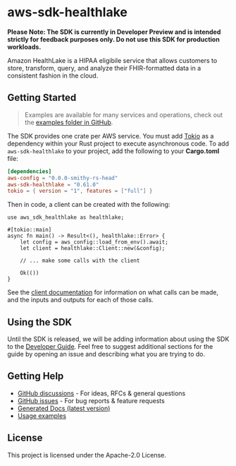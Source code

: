 # aws-sdk-healthlake

**Please Note: The SDK is currently in Developer Preview and is intended strictly for
feedback purposes only. Do not use this SDK for production workloads.**

Amazon HealthLake is a HIPAA eligibile service that allows customers to store, transform, query, and analyze their FHIR-formatted data in a consistent fashion in the cloud.

## Getting Started

> Examples are available for many services and operations, check out the
> [examples folder in GitHub](https://github.com/awslabs/aws-sdk-rust/tree/main/examples).

The SDK provides one crate per AWS service. You must add [Tokio](https://crates.io/crates/tokio)
as a dependency within your Rust project to execute asynchronous code. To add `aws-sdk-healthlake` to
your project, add the following to your **Cargo.toml** file:

```toml
[dependencies]
aws-config = "0.0.0-smithy-rs-head"
aws-sdk-healthlake = "0.61.0"
tokio = { version = "1", features = ["full"] }
```

Then in code, a client can be created with the following:

```rust,no_run
use aws_sdk_healthlake as healthlake;

#[tokio::main]
async fn main() -> Result<(), healthlake::Error> {
    let config = aws_config::load_from_env().await;
    let client = healthlake::Client::new(&config);

    // ... make some calls with the client

    Ok(())
}
```

See the [client documentation](https://docs.rs/aws-sdk-healthlake/latest/aws_sdk_healthlake/client/struct.Client.html)
for information on what calls can be made, and the inputs and outputs for each of those calls.

## Using the SDK

Until the SDK is released, we will be adding information about using the SDK to the
[Developer Guide](https://docs.aws.amazon.com/sdk-for-rust/latest/dg/welcome.html). Feel free to suggest
additional sections for the guide by opening an issue and describing what you are trying to do.

## Getting Help

* [GitHub discussions](https://github.com/awslabs/aws-sdk-rust/discussions) - For ideas, RFCs & general questions
* [GitHub issues](https://github.com/awslabs/aws-sdk-rust/issues/new/choose) - For bug reports & feature requests
* [Generated Docs (latest version)](https://awslabs.github.io/aws-sdk-rust/)
* [Usage examples](https://github.com/awslabs/aws-sdk-rust/tree/main/examples)

## License

This project is licensed under the Apache-2.0 License.


